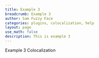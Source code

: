```yaml
---
title: Example 3
breadcrumb: Example 3
author: Sam Fuzzy Face
categories: plugins, colocalization, help
layout: page
use_math: false
description: This is example 3
---
```


Example 3
Colocalization
